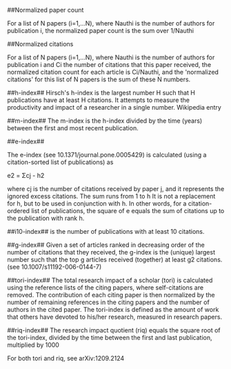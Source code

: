 ##Normalized paper count

For a list of N papers (i=1,…N), where Nauthi is the number of authors for publication i, the normalized paper count is the sum over 1/Nauthi

##Normalized citations

For a list of N papers (i=1,…N), where Nauthi is the number of authors for publication i and Ci the number of citations that this paper received, the normalized citation count for each article is Ci/Nauthi, and the 'normalized citations' for this list of N papers is the sum of these N numbers.

##h-index## 
Hirsch's h-index is the largest number H such that H publications have at least H citations. It attempts to measure the productivity and impact of a researcher in a single number. Wikipedia entry

##m-index## 
The m-index is the h-index divided by the time (years) between the first and most recent publication.

##e-index## 

The e-index (see 10.1371/journal.pone.0005429) is calculated (using a citation-sorted list of publications) as

e2 = Σcj - h2

where cj is the number of citations received by paper j, and it represents the ignored excess citations. The sum runs from 1 to h It is not a replacement for h, but to be used in conjunction with h. In other words, for a citation-ordered list of publications, the square of e equals the sum of citations up to the publication with rank h.

##i10-index## is the number of publications with at least 10 citations.

##g-index## Given a set of articles ranked in decreasing order of the number of citations that they received, the g-index is the (unique) largest number such that the top g articles received (together) at least g2 citations. (see 10.1007/s11192-006-0144-7)

##tori-index## The total research impact of a scholar (tori) is calculated using the reference lists of the citing papers, where self-citations are removed. The contribution of each citing paper is then normalized by the number of remaining references in the citing papers and the number of authors in the cited paper. The tori-index is defined as the amount of work that others have devoted to his/her research, measured in research papers.

##riq-index## The research impact quotient (riq) equals the square root of the tori-index, divided by the time between the first and last publication, multiplied by 1000

For both tori and riq, see arXiv:1209.2124
